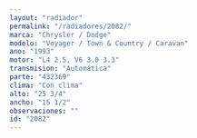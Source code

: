 ```yaml
---
layout: "radiador"
permalink: "/radiadores/2082/"
marca: "Chrysler / Dodge"
modelo: "Voyager / Town & Country / Caravan"
ano: "1993"
motor: "L4 2.5, V6 3.0 3.3"
transmision: "Automática"
parte: "432369"
clima: "Con clima"
alto: "25 3/4"
ancho: "15 1/2"
observaciones: ""
id: "2082"
---
```


